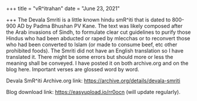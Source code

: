 +++
title = "vR^itrahan"
date = "June 23, 2021"

+++
The Devala Smriti is a little known hindu smR^iti that is dated to
800-900 AD by Padma Bhushan PV Kane. The text was likely composed after
the Arab invasions of Sindh, to formulate clear cut guidelines to purify
those Hindus who had been abducted or raped by mlecchas or to reconvert
those who had been converted to Islam (or made to consume beef, etc
other prohibited foods). The Smriti did not have an English translation
so I have translated it. There might be some errors but should more or
less the meaning shall be conveyed. I have posted it on both archive.org
and on the blog here. Important verses are glossed word by word.

Devala SmR^iti Archive.org link:
<https://archive.org/details/devala-smriti>  
  
Blog download link: <https://easyupload.io/rr0ocn> (will update
regularly).

